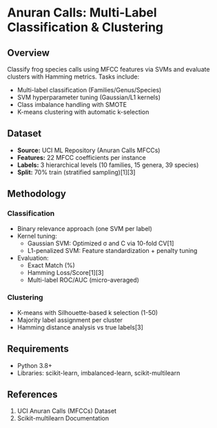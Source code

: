 # Anuran Calls: Multi-Label Classification & Clustering

## Overview  
Classify frog species calls using MFCC features via SVMs and evaluate clusters with Hamming metrics. Tasks include:  
- Multi-label classification (Families/Genus/Species)  
- SVM hyperparameter tuning (Gaussian/L1 kernels)  
- Class imbalance handling with SMOTE  
- K-means clustering with automatic k-selection  

## Dataset  
- **Source:** UCI ML Repository (Anuran Calls MFCCs)  
- **Features:** 22 MFCC coefficients per instance  
- **Labels:** 3 hierarchical levels (10 families, 15 genera, 39 species)  
- **Split:** 70% train (stratified sampling)[1][3]  

## Methodology  
### Classification  
- Binary relevance approach (one SVM per label)  
- Kernel tuning:  
  - Gaussian SVM: Optimized σ and C via 10-fold CV[1]  
  - L1-penalized SVM: Feature standardization + penalty tuning  
- Evaluation:  
  - Exact Match (%)  
  - Hamming Loss/Score[1][3]  
  - Multi-label ROC/AUC (micro-averaged)  

### Clustering  
- K-means with Silhouette-based k selection (1-50)  
- Majority label assignment per cluster  
- Hamming distance analysis vs true labels[3]  

## Requirements  
- Python 3.8+  
- Libraries: scikit-learn, imbalanced-learn, scikit-multilearn  

## References  
1. UCI Anuran Calls (MFCCs) Dataset  
2. Scikit-multilearn Documentation  
